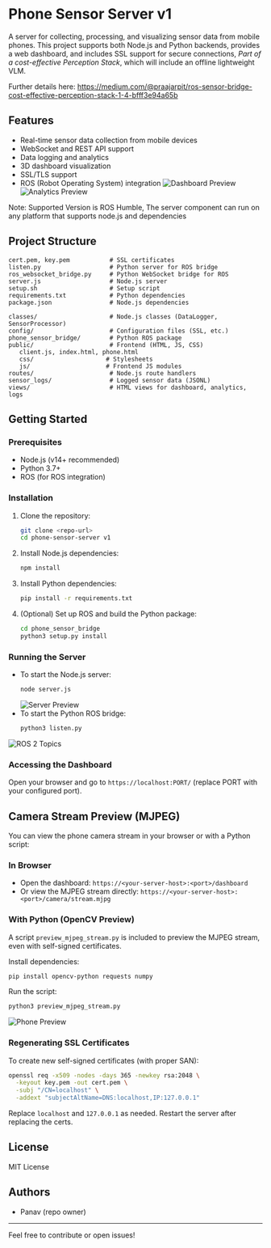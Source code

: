 # Phone Sensor Server v1

A server for collecting, processing, and visualizing sensor data from mobile phones. This project supports both Node.js and Python backends, provides a web dashboard, and includes SSL support for secure connections, *Part of a cost-effective Perception Stack*, which will include an offline lightweight VLM.

Further details here: https://medium.com/@praajarpit/ros-sensor-bridge-cost-effective-perception-stack-1-4-bfff3e94a65b

## Features
- Real-time sensor data collection from mobile devices
- WebSocket and REST API support
- Data logging and analytics
- 3D dashboard visualization 
- SSL/TLS support
- ROS (Robot Operating System) integration
![Dashboard Preview](media/dashboard.gif)
![Analytics Preview](media/analytics.gif)

Note: Supported Version is ROS Humble, The server component can run on any platform that supports node.js and dependencies

## Project Structure
```
cert.pem, key.pem           # SSL certificates
listen.py                   # Python server for ROS bridge
ros_websocket_bridge.py     # Python WebSocket bridge for ROS
server.js                   # Node.js server
setup.sh                    # Setup script
requirements.txt            # Python dependencies
package.json                # Node.js dependencies

classes/                    # Node.js classes (DataLogger, SensorProcessor)
config/                     # Configuration files (SSL, etc.)
phone_sensor_bridge/        # Python ROS package
public/                     # Frontend (HTML, JS, CSS)
   client.js, index.html, phone.html
   css/                    # Stylesheets
   js/                     # Frontend JS modules
routes/                     # Node.js route handlers
sensor_logs/                # Logged sensor data (JSONL)
views/                      # HTML views for dashboard, analytics, logs
```

## Getting Started

### Prerequisites
- Node.js (v14+ recommended)
- Python 3.7+
- ROS (for ROS integration)

### Installation
1. Clone the repository:
   ```bash
   git clone <repo-url>
   cd phone-sensor-server v1
   ```
2. Install Node.js dependencies:
   ```bash
   npm install
   ```
3. Install Python dependencies:
   ```bash
   pip install -r requirements.txt
   ```
4. (Optional) Set up ROS and build the Python package:
   ```bash
   cd phone_sensor_bridge
   python3 setup.py install
   ```

### Running the Server
- To start the Node.js server:
  ```bash
  node server.js
  ```
  ![Server Preview](media/server.gif)
- To start the Python ROS bridge:
  ```bash
  python3 listen.py
  ```
![ROS 2 Topics](https://github.com/user-attachments/assets/0a18f8c1-0792-43fe-89fd-1a0261b8cd76)

### Accessing the Dashboard
Open your browser and go to `https://localhost:PORT/` (replace PORT with your configured port).

## Camera Stream Preview (MJPEG)

You can view the phone camera stream in your browser or with a Python script:

### In Browser
- Open the dashboard: `https://<your-server-host>:<port>/dashboard`
- Or view the MJPEG stream directly: `https://<your-server-host>:<port>/camera/stream.mjpg`

### With Python (OpenCV Preview)
A script `preview_mjpeg_stream.py` is included to preview the MJPEG stream, even with self-signed certificates.

Install dependencies:
```bash
pip install opencv-python requests numpy
```
Run the script:
```bash
python3 preview_mjpeg_stream.py
```
![Phone Preview](media/phone.gif)

### Regenerating SSL Certificates
To create new self-signed certificates (with proper SAN):
```bash
openssl req -x509 -nodes -days 365 -newkey rsa:2048 \
  -keyout key.pem -out cert.pem \
  -subj "/CN=localhost" \
  -addext "subjectAltName=DNS:localhost,IP:127.0.0.1"
```
Replace `localhost` and `127.0.0.1` as needed. Restart the server after replacing the certs.

## License
MIT License

## Authors
- Panav (repo owner)

---
Feel free to contribute or open issues!
